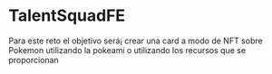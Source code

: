 # TalentSquadFE
Para este reto el objetivo será¡ crear una card a modo de NFT sobre Pokemon utilizando la pokeami o utilizando los recursos que se proporcionan 
